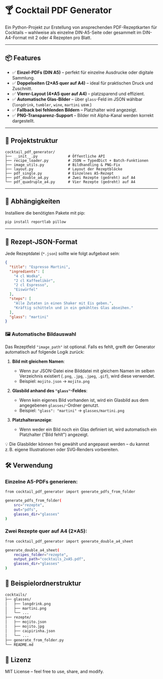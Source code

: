 # 🍸 Cocktail PDF Generator

Ein Python-Projekt zur Erstellung von ansprechenden PDF-Rezeptkarten für Cocktails – wahlweise als einzelne DIN-A5-Seite oder gesammelt im DIN-A4-Format mit 2 oder 4 Rezepten pro Blatt.

---

## 📦 Features

- ✅ **Einzel-PDFs (DIN A5)** – perfekt für einzelne Ausdrucke oder digitale Sammlung.
- ✅ **Doppelseiten (2×A5 quer auf A4)** – ideal für praktischen Druck und Zuschnitt.
- ✅ **Vierer-Layout (4×A5 quer auf A4)** – platzsparend und effizient.
- ✅ **Automatische Glas-Bilder** – über `glass`-Feld im JSON wählbar (`longdrink`, `tumbler`, `wine`, `martini` usw.)
- ✅ **Fallback bei fehlenden Bildern** – Platzhalter wird angezeigt.
- ✅ **PNG-Transparenz-Support** – Bilder mit Alpha-Kanal werden korrekt dargestellt.

---

## 📂 Projektstruktur

```text
cocktail_pdf_generator/
├── __init__.py              # Öffentliche API
├── recipe_loader.py         # JSON ↔️ TypedDict + Batch-Funktionen
├── image_utils.py           # Bildhandling & PNG-Fix
├── layout.py                # Layout der Rezeptblöcke
├── pdf_single.py            # Einzelnes A5-Rezept
├── pdf_double_a4.py         # Zwei Rezepte (gedreht) auf A4
└── pdf_quadruple_a4.py      # Vier Rezepte (gedreht) auf A4
```

---

## 🧪 Abhängigkeiten

Installiere die benötigten Pakete mit pip:

```bash
pip install reportlab pillow
```

---

## 📄 Rezept-JSON-Format

Jede Rezeptdatei (`*.json`) sollte wie folgt aufgebaut sein:

```json
{
  "title": "Espresso Martini",
  "ingredients": [
    "4 cl Wodka",
    "2 cl Kaffeelikör",
    "2 cl Espresso",
    "Eiswürfel"
  ],
  "steps": [
    "Alle Zutaten in einen Shaker mit Eis geben.",
    "Kräftig schütteln und in ein gekühltes Glas abseihen."
  ],
  "glass": "martini"
}
```

### 🖼 Automatische Bildauswahl

Das Rezeptfeld `"image_path"` ist optional. Falls es fehlt, greift der Generator automatisch auf folgende Logik zurück:

1. **Bild mit gleichem Namen**:
   - Wenn zur JSON-Datei eine Bilddatei mit gleichem Namen im selben Verzeichnis existiert (`.png`, `.jpg`, `.jpeg`, `.gif`), wird diese verwendet.
   - Beispiel: `mojito.json` → `mojito.png`

2. **Glasbild anhand des `"glass"`-Feldes**:
   - Wenn kein eigenes Bild vorhanden ist, wird ein Glasbild aus dem angegebenen `glasses/`-Ordner genutzt.
   - Beispiel: `"glass": "martini"` → `glasses/martini.png`

3. **Platzhalteranzeige**:
   - Wenn weder ein Bild noch ein Glas definiert ist, wird automatisch ein Platzhalter ("Bild fehlt") angezeigt.

💡 Die Glasbilder können frei gewählt und angepasst werden – du kannst z. B. eigene Illustrationen oder SVG‑Renders vorbereiten.


## 🛠 Verwendung

### Einzelne A5-PDFs generieren:

```bash
from cocktail_pdf_generator import generate_pdfs_from_folder

generate_pdfs_from_folder(
    src="rezepte",
    out="pdfs",
    glasses_dir="glasses"
)
```
### Zwei Rezepte quer auf A4 (2×A5):

```bash
from cocktail_pdf_generator import generate_double_a4_sheet

generate_double_a4_sheet(
    recipes_folder="rezepte",
    output_path="cocktails_2xA5.pdf",
    glasses_dir="glasses"
)
```

## 📁 Beispielordnerstruktur

```bash
cocktails/
├── glasses/
│   ├── longdrink.png
│   ├── martini.png
│   └── ...
├── rezepte/
│   ├── mojito.json
│   ├── mojito.jpg
│   ├── caipirinha.json
│   └── ...
├── generate_from_folder.py
└── README.md
```

## 📝 Lizenz

MIT License – feel free to use, share, and modify.